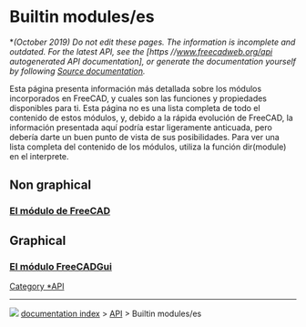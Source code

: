 # Builtin modules/es
**(October 2019) Do not edit these pages. The information is incomplete and outdated. For the latest API, see the [https   *//www.freecadweb.org/api autogenerated API documentation], or generate the documentation yourself by following [Source documentation](Source_documentation.md).**

Esta página presenta información más detallada sobre los módulos incorporados en FreeCAD, y cuales son las funciones y propiedades disponibles para ti. Esta página no es una lista completa de todo el contenido de estos módulos, y, debido a la rápida evolución de FreeCAD, la información presentada aquí podría estar ligeramente anticuada, pero debería darte un buen punto de vista de sus posibilidades. Para ver una lista completa del contenido de los módulos, utiliza la función dir(module) en el interprete. 

## Non graphical 


<div class="mw-translate-fuzzy">

### [El módulo de FreeCAD](FreeCAD_API/es.md) 


</div>

## Graphical


<div class="mw-translate-fuzzy">

### [El módulo FreeCADGui](FreeCADGui_API/es.md) 


</div>


 

[Category   *API](Category_API.md)



---
![](images/Right_arrow.png) [documentation index](../README.md) > [API](Category_API.md) > Builtin modules/es
